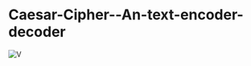 # Caesar-Cipher--An-text-encoder-decoder
![V](https://github.com/Himel-Sarder/Caesar-Cipher--Text-encoder-decoder/assets/143216886/0e3228b2-88f4-4390-9841-f175b85bd646)

